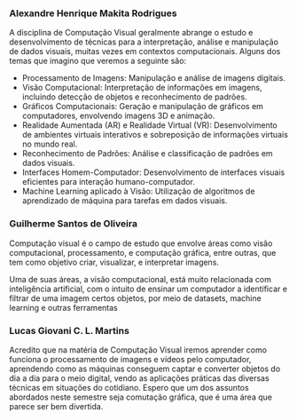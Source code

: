 ### Alexandre Henrique Makita Rodrigues

A disciplina de Computação Visual geralmente abrange o estudo e desenvolvimento de técnicas para a interpretação, análise e manipulação de dados visuais, muitas vezes em contextos computacionais. Alguns dos temas que imagino que veremos a seguinte são:

- Processamento de Imagens: Manipulação e análise de imagens digitais.
- Visão Computacional: Interpretação de informações em imagens, incluindo detecção de objetos e reconhecimento de padrões.
- Gráficos Computacionais: Geração e manipulação de gráficos em computadores, envolvendo imagens 3D e animação.
- Realidade Aumentada (AR) e Realidade Virtual (VR): Desenvolvimento de ambientes virtuais interativos e sobreposição de informações virtuais no mundo real.
- Reconhecimento de Padrões: Análise e classificação de padrões em dados visuais.
- Interfaces Homem-Computador: Desenvolvimento de interfaces visuais eficientes para interação humano-computador.
- Machine Learning aplicado à Visão: Utilização de algoritmos de aprendizado de máquina para tarefas em dados visuais.

### Guilherme Santos de Oliveira

Computação visual é o campo de estudo que envolve áreas como visão computacional, processamento, e computação gráfica, entre outras, que tem como objetivo criar, visualizar, e interpretar imagens. 

Uma de suas áreas, a visão computacional, está muito relacionada com inteligência artificial, com o intuito de ensinar um computador a identificar e filtrar de uma imagem certos objetos, por meio de datasets, machine learning e outras ferramentas

### Lucas Giovani C. L. Martins

Acredito que na matéria de Computação Visual iremos aprender como funciona o processamento de imagens e vídeos pelo computador, aprendendo como as máquinas conseguem captar e converter objetos do dia a dia para o meio digital, vendo as aplicações práticas das diversas técnicas em situações do cotidiano. Espero que um dos assuntos abordados neste semestre seja comutação gráfica, que é uma área que parece ser bem divertida.
